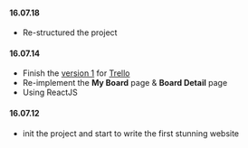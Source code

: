 #### 16.07.18

- Re-structured the project

#### 16.07.14

- Finish the [version 1](./trello) for [Trello](http://trello.com)
- Re-implement the **My Board** page & **Board Detail** page
- Using ReactJS

#### 16.07.12

- init the project and start to write the first stunning website
